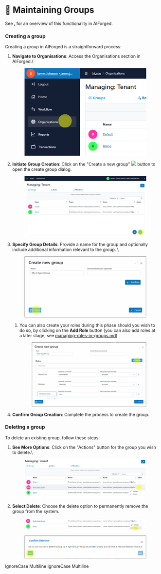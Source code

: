 # 📓 Maintaining Groups

See [.](./ "mention") for an overview of this functionality in AIForged.

### Creating a group

Creating a group in AIForged is a straightforward process:

1.  **Navigate to Organisations**: Access the Organisations section in AIForged.\


    <div align="left"><figure><img src="../assets/image%20%2880%29.png" alt=""><figcaption></figcaption></figure></div>
2.  **Initiate Group Creation**: Click on the "Create a new group" ![](<../.gitbook/assets/image (82).png>) button to open the create group dialog.

    <div align="left"><figure><img src="../assets/image%20%2881%29.png" alt=""><figcaption></figcaption></figure></div>
3.  **Specify Group Details**: Provide a name for the group and optionally include additional information relevant to the group. \


    <figure><img src="../assets/image%20%2883%29.png" alt=""><figcaption></figcaption></figure>

    1.  You can also create your roles during this phase should you wish to do so, by clicking on the **Add Role** button (you can also add roles at a later stage, see [managing-roles-in-groups.md](managing-roles-in-groups.md "mention"))

        <figure><img src="../assets/image%20%2884%29.png" alt=""><figcaption></figcaption></figure>
4. **Confirm Group Creation**: Complete the process to create the group.

### Deleting a group

To delete an existing group, follow these steps:

1.  **See More Options**: Click on the "Actions" button for the group you wish to delete.\


    <figure><img src="../assets/image%20%2886%29.png" alt=""><figcaption></figcaption></figure>
2.  **Select Delete**: Choose the delete option to permanently remove the group from the system.

    <figure><img src="../assets/image%20%2887%29.png" alt=""><figcaption></figcaption></figure>



    <figure><img src="../assets/image%20%2888%29.png" alt=""><figcaption></figcaption></figure>

 IgnoreCase Multiline IgnoreCase Multiline
